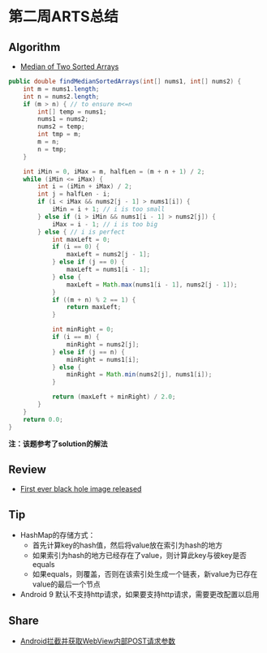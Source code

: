 # 第二周ARTS总结
## Algorithm
- [Median of Two Sorted Arrays](https://leetcode.com/problems/median-of-two-sorted-arrays/)
```java
public double findMedianSortedArrays(int[] nums1, int[] nums2) {
    int m = nums1.length;
    int n = nums2.length;
    if (m > n) { // to ensure m<=n
        int[] temp = nums1;
        nums1 = nums2;
        nums2 = temp;
        int tmp = m;
        m = n;
        n = tmp;
    }

    int iMin = 0, iMax = m, halfLen = (m + n + 1) / 2;
    while (iMin <= iMax) {
        int i = (iMin + iMax) / 2;
        int j = halfLen - i;
        if (i < iMax && nums2[j - 1] > nums1[i]) {
            iMin = i + 1; // i is too small
        } else if (i > iMin && nums1[i - 1] > nums2[j]) {
            iMax = i - 1; // i is too big
        } else { // i is perfect
            int maxLeft = 0;
            if (i == 0) {
                maxLeft = nums2[j - 1];
            } else if (j == 0) {
                maxLeft = nums1[i - 1];
            } else {
                maxLeft = Math.max(nums1[i - 1], nums2[j - 1]);
            }
            if ((m + n) % 2 == 1) {
                return maxLeft;
            }

            int minRight = 0;
            if (i == m) {
                minRight = nums2[j];
            } else if (j == n) {
                minRight = nums1[i];
            } else {
                minRight = Math.min(nums2[j], nums1[i]);
            }

            return (maxLeft + minRight) / 2.0;
        }
    }
    return 0.0;
}
```
**注：该题参考了solution的解法**

## Review
- [First ever black hole image released](https://www.bbc.com/news/science-environment-47873592)

## Tip
+ HashMap的存储方式：
    + 首先计算key的hash值，然后将value放在索引为hash的地方
    + 如果索引为hash的地方已经存在了value，则计算此key与彼key是否equals
    + 如果equals，则覆盖，否则在该索引处生成一个链表，新value为已存在value的最后一个节点
+ Android 9 默认不支持http请求，如果要支持http请求，需要更改配置以启用

## Share
- [Android拦截并获取WebView内部POST请求参数](https://www.cnblogs.com/lanxingren/p/10697106.html)